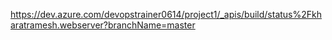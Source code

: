 https://dev.azure.com/devopstrainer0614/project1/_apis/build/status%2Fkharatramesh.webserver?branchName=master
